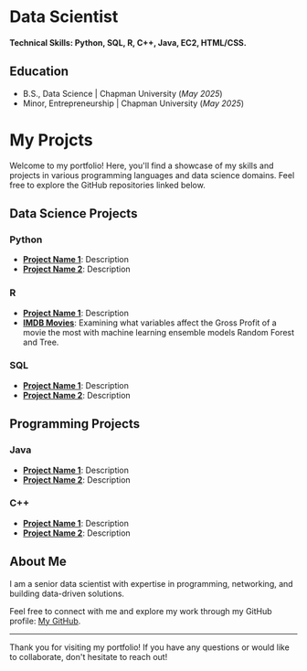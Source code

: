 # Data Scientist

#### Technical Skills: Python, SQL, R, C++, Java, EC2, HTML/CSS.

## Education
- B.S., Data Science | Chapman University (_May 2025_)
- Minor, Entrepreneurship | Chapman University (_May 2025_)

# My Projcts

Welcome to my portfolio! Here, you'll find a showcase of my skills and projects in various programming languages and data science domains. Feel free to explore the GitHub repositories linked below.

## Data Science Projects

### Python
- **[Project Name 1](https://github.com/swordman08/python-project-1)**: Description 
- **[Project Name 2](https://github.com/swordman08/python-project-2)**: Description

### R
- **[Project Name 1](https://github.com/swordman08/r-project-1)**: Description 
- **[IMDB Movies](https://github.com/swordman08/R-Code-Problem-4)**: Examining what variables affect the Gross Profit of a movie the most with machine learning ensemble models Random Forest and Tree.

### SQL
- **[Project Name 1](https://github.com/swordman08/sql-project-1)**: Description 
- **[Project Name 2](https://github.com/swordman08/sql-project-2)**: Description

## Programming Projects

### Java
- **[Project Name 1](https://github.com/swordman08/java-project-1)**: Description
- **[Project Name 2](https://github.com/swordman08/java-project-2)**: Description

### C++
- **[Project Name 1](https://github.com/swordman08/cpp-project-1)**: Description
- **[Project Name 2](https://github.com/swordman08/cpp-project-2)**: Description

## About Me
I am a senior data scientist with expertise in programming, networking, and building data-driven solutions. 

Feel free to connect with me and explore my work through my GitHub profile: [My GitHub](https://github.com/swordman08).

---

Thank you for visiting my portfolio! If you have any questions or would like to collaborate, don't hesitate to reach out!

